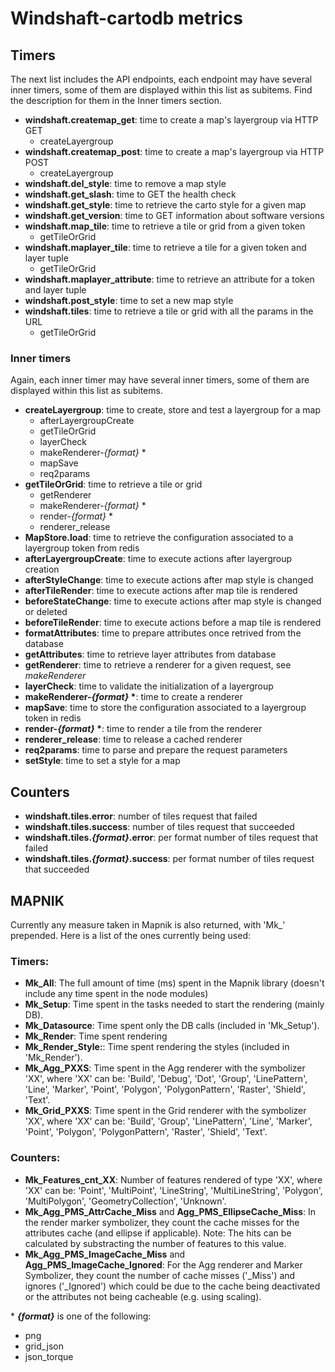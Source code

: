 Windshaft-cartodb metrics
=========================

## Timers
The next list includes the API endpoints, each endpoint may have several inner timers, some of them are displayed within this list as subitems. Find the description for them in the Inner timers section.
- **windshaft.createmap_get**: time to create a map's layergroup via HTTP GET
    + createLayergroup
- **windshaft.createmap_post**: time to create a map's layergroup via HTTP POST
    + createLayergroup
- **windshaft.del_style**: time to remove a map style
- **windshaft.get_slash**: time to GET the health check
- **windshaft.get_style**: time to retrieve the carto style for a given map
- **windshaft.get_version**: time to GET information about software versions
- **windshaft.map_tile**: time to retrieve a tile or grid from a given token
    + getTileOrGrid
- **windshaft.maplayer_tile**: time to retrieve a tile for a given token and layer tuple
    + getTileOrGrid
- **windshaft.maplayer_attribute**: time to retrieve an attribute for a token and layer tuple
- **windshaft.post_style**: time to set a new map style
- **windshaft.tiles**: time to retrieve a tile or grid with all the params in the URL
    + getTileOrGrid

### Inner timers
Again, each inner timer may have several inner timers, some of them are displayed within this list as subitems.
- **createLayergroup**: time to create, store and test a layergroup for a map
    + afterLayergroupCreate
    + getTileOrGrid
    + layerCheck
    + makeRenderer-*{format}* \*
    + mapSave
    + req2params
- **getTileOrGrid**: time to retrieve a tile or grid
    + getRenderer
    + makeRenderer-*{format}* \*
    + render-*{format}* \*
    + renderer_release
- **MapStore.load**: time to retrieve the configuration associated to a layergroup token from redis
- **afterLayergroupCreate**: time to execute actions after layergroup creation
- **afterStyleChange**: time to execute actions after map style is changed
- **afterTileRender**: time to execute actions after map tile is rendered
- **beforeStateChange**: time to execute actions after map style is changed or deleted
- **beforeTileRender**: time to execute actions before a map tile is rendered
- **formatAttributes**: time to prepare attributes once retrived from the database
- **getAttributes**: time to retrieve layer attributes from database
- **getRenderer**: time to retrieve a renderer for a given request, see *makeRenderer*
- **layerCheck**: time to validate the initialization of a layergroup
- **makeRenderer-*{format}* \***: time to create a renderer
- **mapSave**: time to store the configuration associated to a layergroup token in redis
- **render-*{format}* \***: time to render a tile from the renderer
- **renderer_release**: time to release a cached renderer
- **req2params**: time to parse and prepare the request parameters
- **setStyle**: time to set a style for a map

## Counters
- **windshaft.tiles.error**: number of tiles request that failed
- **windshaft.tiles.success**: number of tiles request that succeeded
- **windshaft.tiles.*{format}*.error**: per format number of tiles request that failed
- **windshaft.tiles.*{format}*.success**: per format number of tiles request that succeeded

## MAPNIK
Currently any measure taken in Mapnik is also returned, with 'Mk_' prepended. Here is a list of the ones currently being used:

### Timers:
- **Mk_All**: The full amount of time (ms) spent in the Mapnik library (doesn't include any time spent in the node modules)
- **Mk_Setup**: Time spent in the tasks needed to start the rendering (mainly DB).
- **Mk_Datasource**: Time spent only the DB calls (included in 'Mk_Setup').
- **Mk_Render**: Time spent rendering
- **Mk_Render_Style:**: Time spent rendering the styles (included in 'Mk_Render').
- **Mk_Agg_PXXS**: Time spent in the Agg renderer with the symbolizer 'XX', where 'XX' can be: 'Build', 'Debug', 'Dot', 'Group', 'LinePattern', 'Line', 'Marker', 'Point', 'Polygon', 'PolygonPattern', 'Raster', 'Shield', 'Text'.
- **Mk_Grid_PXXS**: Time spent in the Grid renderer with the symbolizer 'XX', where 'XX' can be: 'Build', 'Group', 'LinePattern', 'Line', 'Marker', 'Point', 'Polygon', 'PolygonPattern', 'Raster', 'Shield', 'Text'.

### Counters:
- **Mk_Features_cnt_XX**: Number of features rendered of type 'XX', where 'XX' can be: 'Point', 'MultiPoint', 'LineString', 'MultiLineString', 'Polygon', 'MultiPolygon', 'GeometryCollection', 'Unknown'.
- **Mk_Agg_PMS_AttrCache_Miss** and **Agg_PMS_EllipseCache_Miss**: In the render marker symbolizer, they count the cache misses for the attributes cache (and ellipse if applicable). Note: The hits can be calculated by substracting the number of features to this value.
- **Mk_Agg_PMS_ImageCache_Miss** and **Agg_PMS_ImageCache_Ignored**: For the Agg renderer and Marker Symbolizer, they count the number of cache misses ('_Miss') and ignores ('_Ignored') which could be due to the cache being deactivated or the attributes not being cacheable (e.g. using scaling).

\* ***{format}*** is one of the following:
* png
* grid_json
* json_torque
